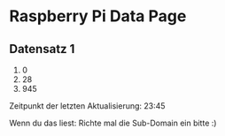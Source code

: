 
# Raspberry Pi Data Page
## Datensatz 1
1. 0
2. 28
3. 945

Zeitpunkt der letzten Aktualisierung: 23:45

Wenn du das liest: Richte mal die Sub-Domain ein bitte :)
    